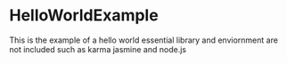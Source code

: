 # HelloWorldExample
This is the example of a hello world 
essential library and enviornment are not included such as karma jasmine and node.js 
